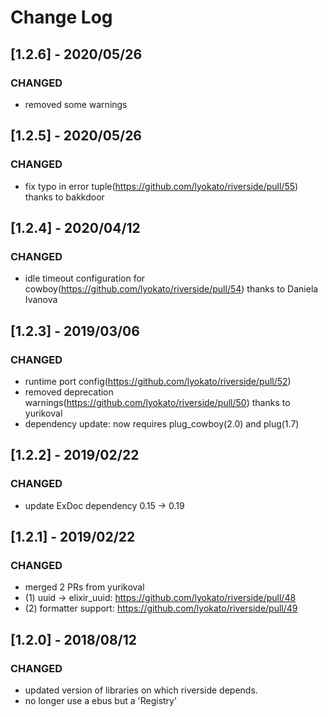 # Change Log

## [1.2.6] - 2020/05/26

### CHANGED

- removed some warnings

## [1.2.5] - 2020/05/26

### CHANGED

- fix typo in error tuple(https://github.com/lyokato/riverside/pull/55) thanks to bakkdoor

## [1.2.4] - 2020/04/12

### CHANGED

- idle timeout configuration for cowboy(https://github.com/lyokato/riverside/pull/54) thanks to Daniela Ivanova

## [1.2.3] - 2019/03/06

### CHANGED

- runtime port config(https://github.com/lyokato/riverside/pull/52)
- removed deprecation warnings(https://github.com/lyokato/riverside/pull/50) thanks to yurikoval
- dependency update: now requires plug_cowboy(2.0) and plug(1.7)

## [1.2.2] - 2019/02/22

### CHANGED

- update ExDoc dependency 0.15 -> 0.19

## [1.2.1] - 2019/02/22

### CHANGED

- merged 2 PRs from yurikoval
- (1) uuid -> elixir_uuid:  https://github.com/lyokato/riverside/pull/48
- (2) formatter support:  https://github.com/lyokato/riverside/pull/49

## [1.2.0] - 2018/08/12

### CHANGED

- updated version of libraries on which riverside depends.
- no longer use a ebus but a 'Registry'
